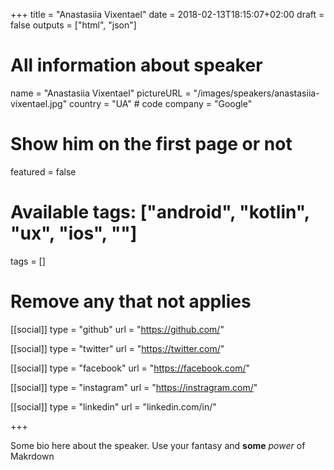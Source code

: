 +++
title = "Anastasiia Vixentael"
date = 2018-02-13T18:15:07+02:00
draft = false
outputs = ["html", "json"]

# All information about speaker
name = "Anastasiia Vixentael"
pictureURL = "/images/speakers/anastasiia-vixentael.jpg"
country = "UA" # code
company = "Google"

# Show him on the first page or not
featured = false

# Available tags: ["android", "kotlin", "ux", "ios", ""]
tags = []

# Remove any that not applies
[[social]]
  type = "github"
  url = "https://github.com/<username>"

[[social]]
  type = "twitter"
  url = "https://twitter.com/<username>"

[[social]]
  type = "facebook"
  url = "https://facebook.com/<username>"

[[social]]
  type = "instagram"
  url = "https://instragram.com/<username>"

[[social]]
  type = "linkedin"
  url = "linkedin.com/in/<username>"

+++

Some bio here about the speaker. Use your fantasy and **some** _power_ of Makrdown
